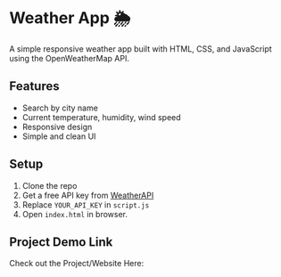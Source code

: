 # Weather App 🌦️

A simple responsive weather app built with HTML, CSS, and JavaScript using the OpenWeatherMap API.

## Features
- Search by city name
- Current temperature, humidity, wind speed
- Responsive design
- Simple and clean UI

## Setup
1. Clone the repo
2. Get a free API key from [WeatherAPI](https://www.weatherapi.com/)
3. Replace `YOUR_API_KEY` in `script.js`
4. Open `index.html` in browser.

## Project Demo Link
Check out the Project/Website Here: 
